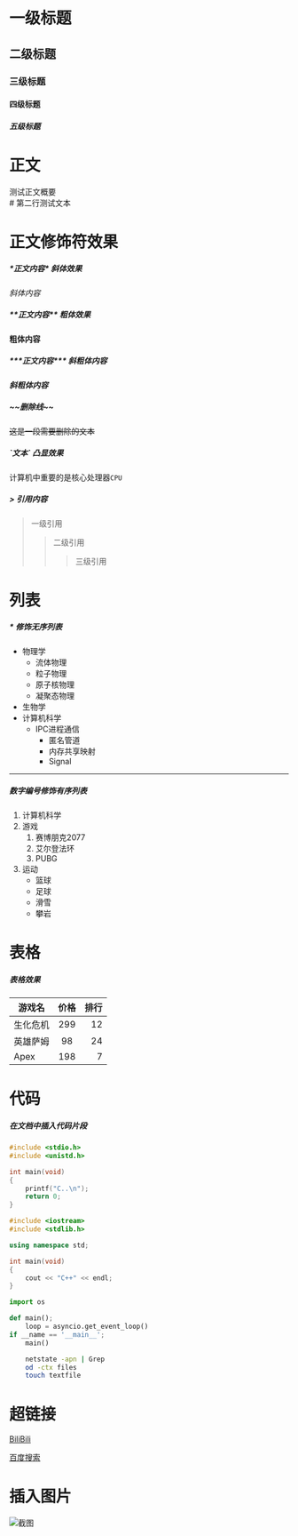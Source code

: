
# 一级标题

## 二级标题

### 三级标题

#### 四级标题

##### 五级标题



# 正文

测试正文概要<br>
\# 第二行测试文本

# 正文修饰符效果

##### \*正文内容\* 斜体效果

*斜体内容*

##### \*\*正文内容\*\* 粗体效果

**粗体内容**

##### \*\*\*正文内容\*\*\* 斜粗体内容

***斜粗体内容***

##### \~\~删除线\~\~

~~这是一段需要删除的文本~~

##### \`文本\` 凸显效果

计算机中重要的是核心处理器`CPU`

##### \> 引用内容

> 一级引用
>> 二级引用
>>> 三级引用



# 列表

##### \* 修饰无序列表

* 物理学
  * 流体物理
  * 粒子物理
  * 原子核物理
  * 凝聚态物理
* 生物学
* 计算机科学
  * IPC进程通信
    * 匿名管道
    * 内存共享映射
    * Signal

--------------------------------

##### 数字编号修饰有序列表
1. 计算机科学
2. 游戏
   1. 赛博朋克2077
   2. 艾尔登法环
   3. PUBG
3. 运动
   * 篮球
   * 足球
   * 滑雪
   * 攀岩



# 表格

##### 表格效果

游戏名|价格|排行
--|:--:|--:
生化危机|299|12
英雄萨姆|98|24
Apex|198|7



# 代码

##### 在文档中插入代码片段

```c
#include <stdio.h>
#include <unistd.h>

int main(void)
{
	printf("C..\n");
	return 0;
}
```

```cpp
#include <iostream>
#include <stdlib.h>

using namespace std;

int main(void)
{
	cout << "C++" << endl;
}
```

```python
import os

def main();
	loop = asyncio.get_event_loop()
if __name == '__main__';
	main()
```

```bash
	netstate -apn | Grep
	od -ctx files
	touch textfile
```


# 超链接

[BiliBili](https://www.bilibili.com "点击访问B站")

[百度搜索](https//www.baidu.com "点击跳转到百度")



# 插入图片

![截图](链接：https://pan.baidu.com/s/10JFBjjeMkEcnnBNzduxYkg?pwd=0908 "点击图片")
